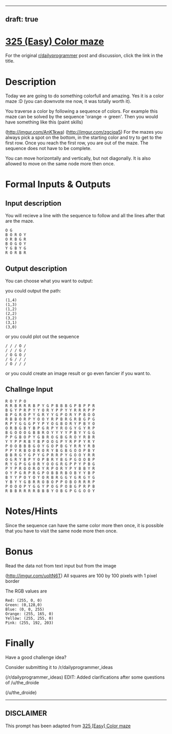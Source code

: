 ---
draft: true
----

# [325 (Easy) Color maze](https://www.reddit.com/r/dailyprogrammer/comments/6qutez/20170801_challenge_325_easy_color_maze/)

For the original [r/dailyprogrammer](https://www.reddit.com/r/dailyprogrammer/) post and discussion, click the link in the title.

# Description
Today we are going to do something colorfull and amazing. Yes it is a color maze :D (you can downvote me now, it was totally worth it).

You traverse a color by following a sequence of colors. For example this maze can be solved by the sequence 'orange -> green'.
Then you would have something like this (paint skills)

(http://imgur.com/AnK1kwa)
(http://imgur.com/zgciqa5)
For the mazes you always pick a spot on the bottom, in the starting color and try to get to the first row. Once you reach the first row, you are out of the maze. The sequence does not have to be complete.

You can move horizontally and vertically, but not diagonally. It is also allowed to move on the same node more then once.

# Formal Inputs & Outputs
## Input description
You will recieve a line with the sequence to follow and all the lines after that are the maze.


```
O G
B O R O Y
O R B G R
B O G O Y 
Y G B Y G 
R O R B R
```
## Output description
You can choose what you want to output:

you could output the path:


```
(1,4)
(1,3)
(1,2)
(2,2)
(3,2)
(3,1)
(3,0)
```
or you could plot out the sequence


```
/ / / O /
/ / / G /
/ O G O / 
/ G / / / 
/ O / / /
```
or you could create an image result or go even fancier if you want to.

## Challnge Input

```
R O Y P O
R R B R R R B P Y G P B B B G P B P P R
B G Y P R P Y Y O R Y P P Y Y R R R P P
B P G R O P Y G R Y Y G P O R Y P B O O
R B B O R P Y O O Y R P B R G R B G P G
R P Y G G G P Y P Y O G B O R Y P B Y O
O R B G B Y B P G R P Y R O G Y G Y R P
B G O O O G B B R O Y Y Y Y P B Y Y G G
P P G B O P Y G B R O G B G R O Y R B R
Y Y P P R B Y B P O O G P Y R P P Y R Y
P O O B B B G O Y G O P B G Y R R Y R B
P P Y R B O O R O R Y B G B G O O P B Y
B B R G Y G P Y G P R R P Y G O O Y R R
O G R Y B P Y O P B R Y B G P G O O B P
R Y G P G G O R Y O O G R G P P Y P B G
P Y P R O O R O Y R P O R Y P Y B B Y R
O Y P G R P R G P O B B R B O B Y Y B P
B Y Y P O Y O Y O R B R G G Y G R G Y G
Y B Y Y G B R R O B O P P O B O R R R P
P O O O P Y G G Y P O G P O B G P R P B
R B B R R R R B B B Y O B G P G G O O Y
```
# Notes/Hints
Since the sequence can have the same color more then once, it is possible that you have to visit the same node more then once.

# Bonus
Read the data not from text input but from the image

(http://imgur.com/uoItN6T)
All squares are 100 by 100 pixels with 1 pixel border

The RGB values are


```
Red: (255, 0, 0)
Green: (0,128,0)
Blue: (0, 0, 255)
Orange: (255, 165, 0)
Yellow: (255, 255, 0)
Pink: (255, 192, 203)
```
# Finally
Have a good challenge idea?

Consider submitting it to /r/dailyprogrammer_ideas

(/r/dailyprogrammer_ideas)
EDIT: Added clarifications after some questions of /u/the_droide

(/u/the_droide)

----
## **DISCLAIMER**
This prompt has been adapted from [325 [Easy] Color maze](https://www.reddit.com/r/dailyprogrammer/comments/6qutez/20170801_challenge_325_easy_color_maze/
)
